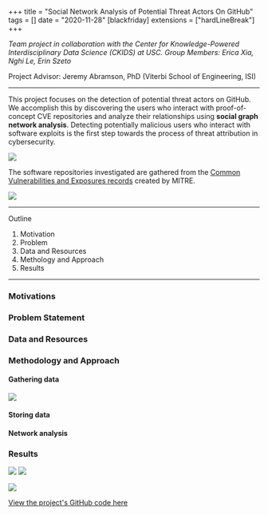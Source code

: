 +++
title = "Social Network Analysis of Potential Threat Actors On GitHub"
tags = []
date = "2020-11-28"
[blackfriday]
  extensions = ["hardLineBreak"]
+++

*Team project in collaboration with the Center for Knowledge-Powered Interdisciplinary Data Science (CKIDS) at USC. Group Members: Erica Xia, Nghi Le, Erin Szeto*


Project Advisor: Jeremy Abramson, PhD (Viterbi School of Engineering, ISI)

---


This project focuses on the detection of potential threat actors on GitHub. We accomplish this by discovering the users who interact with proof-of-concept CVE repositories and analyze their relationships using **social graph network analysis**. Detecting potentially malicious users who interact with software exploits is the first step towards the process of threat attribution in cybersecurity. 

![](/images/nw-preview.png)

The software repositories investigated are gathered from the [Common Vulnerabilities and Exposures records](https://cve.mitre.org/index.html) created by MITRE.


![](/images/cve-logo.png)


---

Outline

1. Motivation
2. Problem
3. Data and Resources
4. Methology and Approach
5. Results

---



### Motivations


### Problem Statement



### Data and Resources



### Methodology and Approach

#### Gathering data


![](/images/star-hist.png)

#### Storing data

#### Network analysis




### Results
![](/images/network1.png)
![](/images/network2.png)

![](/images/degree-distrb.png)






[View the project's GitHub code here](https://github.com/github-cve-social-graph/network_graphs)